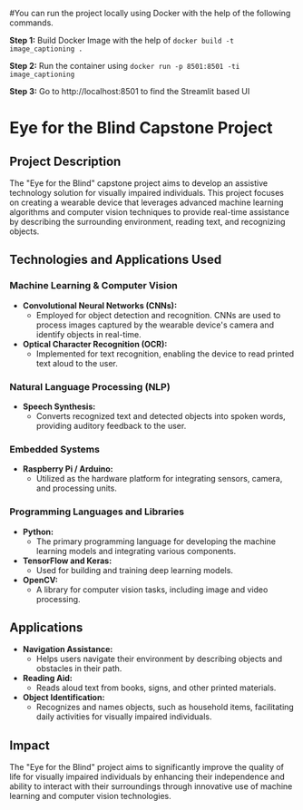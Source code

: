 
#You can run the project locally using Docker with the help of the following commands.

__Step 1:__ Build Docker Image with the help of `docker build -t image_captioning .`

__Step 2:__ Run the container using `docker run -p 8501:8501 -ti  image_captioning `

__Step 3:__ Go to http://localhost:8501 to find the Streamlit based UI


# Eye for the Blind Capstone Project

## Project Description

The "Eye for the Blind" capstone project aims to develop an assistive technology solution for visually impaired individuals. This project focuses on creating a wearable device that leverages advanced machine learning algorithms and computer vision techniques to provide real-time assistance by describing the surrounding environment, reading text, and recognizing objects.

## Technologies and Applications Used

### Machine Learning & Computer Vision
- **Convolutional Neural Networks (CNNs):**
  - Employed for object detection and recognition. CNNs are used to process images captured by the wearable device's camera and identify objects in real-time.
- **Optical Character Recognition (OCR):**
  - Implemented for text recognition, enabling the device to read printed text aloud to the user.

### Natural Language Processing (NLP)
- **Speech Synthesis:**
  - Converts recognized text and detected objects into spoken words, providing auditory feedback to the user.

### Embedded Systems
- **Raspberry Pi / Arduino:**
  - Utilized as the hardware platform for integrating sensors, camera, and processing units.

### Programming Languages and Libraries
- **Python:**
  - The primary programming language for developing the machine learning models and integrating various components.
- **TensorFlow and Keras:**
  - Used for building and training deep learning models.
- **OpenCV:**
  - A library for computer vision tasks, including image and video processing.

## Applications
- **Navigation Assistance:**
  - Helps users navigate their environment by describing objects and obstacles in their path.
- **Reading Aid:**
  - Reads aloud text from books, signs, and other printed materials.
- **Object Identification:**
  - Recognizes and names objects, such as household items, facilitating daily activities for visually impaired individuals.

## Impact
The "Eye for the Blind" project aims to significantly improve the quality of life for visually impaired individuals by enhancing their independence and ability to interact with their surroundings through innovative use of machine learning and computer vision technologies.

